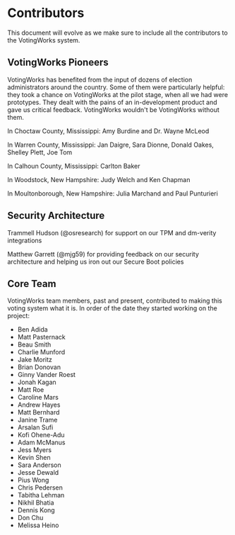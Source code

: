 # Contributors

This document will evolve as we make sure to include all the contributors to the
VotingWorks system.

## VotingWorks Pioneers

VotingWorks has benefited from the input of dozens of election administrators
around the country. Some of them were particularly helpful: they took a chance
on VotingWorks at the pilot stage, when all we had were prototypes. They dealt
with the pains of an in-development product and gave us critical feedback.
VotingWorks wouldn't be VotingWorks without them.

In Choctaw County, Mississippi: Amy Burdine and Dr. Wayne McLeod

In Warren County, Mississippi: Jan Daigre, Sara Dionne, Donald Oakes, Shelley
Plett, Joe Tom

In Calhoun County, Mississippi: Carlton Baker

In Woodstock, New Hampshire: Judy Welch and Ken Chapman

In Moultonborough, New Hampshire: Julia Marchand and Paul Punturieri

## Security Architecture

Trammell Hudson (@osresearch) for support on our TPM and dm-verity integrations

Matthew Garrett (@mjg59) for providing feedback on our security architecture and
helping us iron out our Secure Boot policies

## Core Team

VotingWorks team members, past and present, contributed to making this
voting system what it is. In order of the date they started working on
the project:

* Ben Adida
* Matt Pasternack
* Beau Smith
* Charlie Munford
* Jake Moritz
* Brian Donovan
* Ginny Vander Roest
* Jonah Kagan
* Matt Roe
* Caroline Mars
* Andrew Hayes
* Matt Bernhard
* Janine Trame
* Arsalan Sufi
* Kofi Ohene-Adu
* Adam McManus
* Jess Myers
* Kevin Shen
* Sara Anderson
* Jesse Dewald
* Pius Wong
* Chris Pedersen
* Tabitha Lehman
* Nikhil Bhatia
* Dennis Kong
* Don Chu
* Melissa Heino
